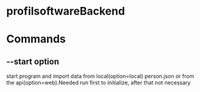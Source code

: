 # profilsoftwareBackend

# Commands
## --start option
start program and import data from local(option=local) person.json or from the api(option=web).Needed run first to initialize, after that not necessary